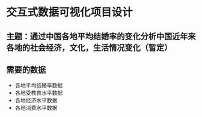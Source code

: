 # 交互式数据可视化项目设计
## 主题：通过中国各地平均结婚率的变化分析中国近年来各地的社会经济，文化，生活情况变化（暂定）
## 需要的数据
* 各地平均结婚率数据
* 各地受教育水平数据
* 各地经济水平数据
* 各地消费水平数据
